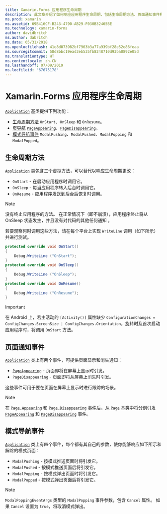 ```yaml
---
title: Xamarin.Forms 应用程序生命周期
description: 此文章介绍了如何响应应用程序生命周期，包括生命周期方法、页面通知事件和模式导航事件。
ms.prod: xamarin
ms.assetid: 69B416CF-B243-4790-AB29-F030B32465BE
ms.technology: xamarin-forms
author: davidbritch
ms.author: dabritch
ms.date: 05/31/2018
ms.openlocfilehash: 41e8d073982bf7963b3a77a939bf28e52e86feaa
ms.sourcegitcommit: 58d8bbc19ead3eb535fb8248710d93ba0892e05d
ms.translationtype: HT
ms.contentlocale: zh-CN
ms.lasthandoff: 07/09/2019
ms.locfileid: "67675178"
---
```

# <a name="xamarinforms-app-lifecycle"></a>Xamarin.Forms 应用程序生命周期

[`Application`](xref:Xamarin.Forms.Application) 基类提供下列功能：

- [生命周期方法](#Lifecycle_Methods) `OnStart`、`OnSleep` 和 `OnResume`。
- [页导航](#page) [ `PageAppearing`](xref:Xamarin.Forms.Application.PageAppearing)、[`PageDisappearing`](xref:Xamarin.Forms.Application.PageDisappearing)。
- [模式导航事件](#modal) `ModalPushing`、`ModalPushed`、`ModalPopping` 和 `ModalPopped`。

<a name="Lifecycle_Methods" />

## <a name="lifecycle-methods"></a>生命周期方法

[`Application`](xref:Xamarin.Forms.Application) 类包含三个虚拟方法，可以替代以响应生命周期更改：

- `OnStart` - 在启动应用程序时调用它。
- `OnSleep` - 每当应用程序转入后台时调用它。
- `OnResume` - 应用程序发送到后台后恢复时调用。

> [!NOTE]
>  没有终止应用程序的方法。 在正常情况下（即不崩溃），应用程序终止将从 OnSleep 状态发生，并且没有对代码的其他任何通知  。

若要观察何时调用这些方法，请在每个平台上实现 `WriteLine` 调用（如下所示）并进行测试。

```csharp
protected override void OnStart()
{
    Debug.WriteLine ("OnStart");
}
protected override void OnSleep()
{
    Debug.WriteLine ("OnSleep");
}
protected override void OnResume()
{
    Debug.WriteLine ("OnResume");
}
```

> [!IMPORTANT]
> 在 Android 上，若主活动的 `[Activity()]` 属性缺少 `ConfigurationChanges = ConfigChanges.ScreenSize | ConfigChanges.Orientation`，旋转时及首次启动应用程序时，将调用 `OnStart` 方法。

<a name="page" />

## <a name="page-notification-events"></a>页面通知事件

[`Application`](xref:Xamarin.Forms.Application) 类上有两个事件，可提供页面显示和消失通知：

- [`PageAppearing`](xref:Xamarin.Forms.Application.PageAppearing) - 页面即将在屏幕上显示时引发。
- [`PageDisappearing`](xref:Xamarin.Forms.Application.PageDisappearing) - 页面即将从屏幕上消失时引发。

这些事件可用于要在页面在屏幕上显示时进行跟踪的场景。

> [!NOTE]
> 在 [`Page.Appearing`](xref:Xamarin.Forms.Page.Appearing) 和 [`Page.Disappearing`](xref:Xamarin.Forms.Page.Disappearing) 事件后，从 [`Page`](xref:Xamarin.Forms.Page) 基类中将分别引发 [`PageAppearing`](xref:Xamarin.Forms.Application.PageAppearing) 和 [`PageDisappearing`](xref:Xamarin.Forms.Application.PageDisappearing) 事件。

<a name="modal" />

## <a name="modal-navigation-events"></a>模式导航事件

[`Application`](xref:Xamarin.Forms.Application) 类上有四个事件，每个都有其自己的参数，使你能够响应如下所示和解除的模式页面：

- `ModalPushing` - 按模式推送页面时将引发它。
- `ModalPushed` - 按模式推送页面后将引发它。
- `ModalPopping` - 按模式弹出页面时将引发它。
- `ModalPopped` - 按模式弹出页面后将引发它。

> [!NOTE]
> `ModalPoppingEventArgs` 类型的 `ModalPopping` 事件参数，包含 `Cancel` 属性。 如果 `Cancel` 设置为 `true`，将取消模式弹出。
